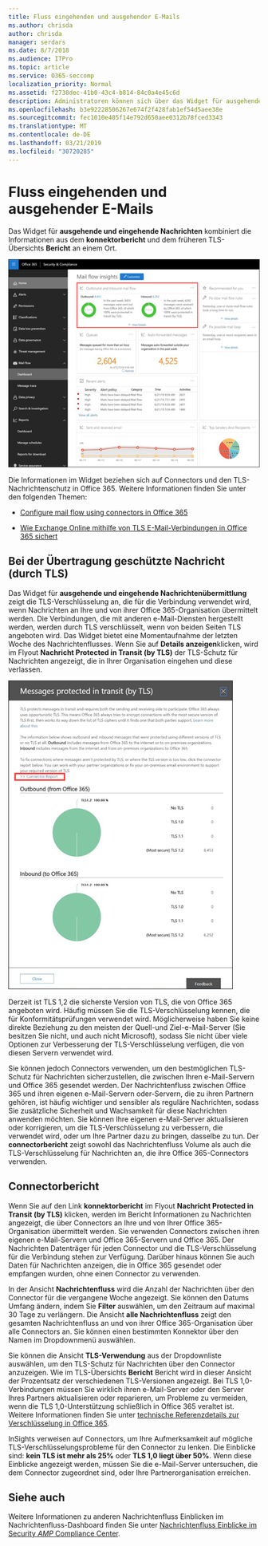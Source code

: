 ```yaml
---
title: Fluss eingehenden und ausgehender E-Mails
ms.author: chrisda
author: chrisda
manager: serdars
ms.date: 8/7/2018
ms.audience: ITPro
ms.topic: article
ms.service: O365-seccomp
localization_priority: Normal
ms.assetid: f2738dec-41b0-43c4-b814-84c0a4e45c6d
description: Administratoren können sich über das Widget für ausgehende und eingehende Nachrichten im Nachrichtenfluss-Dashboard im Office 365 Security & Compliance Center informieren.
ms.openlocfilehash: b3e92228506267e674f2f428fab1ef54d5aee38e
ms.sourcegitcommit: fec1010e405f14e792d650aee0312b78fced3343
ms.translationtype: MT
ms.contentlocale: de-DE
ms.lasthandoff: 03/21/2019
ms.locfileid: "30720285"
---
```

# <a name="outbound-and-inbound-mail-flow"></a>Fluss eingehenden und ausgehender E-Mails

Das Widget für **ausgehende und eingehende Nachrichten** kombiniert die Informationen aus dem **konnektorbericht** und dem früheren TLS-Übersichts **Bericht** an einem Ort.

![Der ausgehende und eingehende e-Mail-Fluss Bericht im Nachrichtenübermittlungs-Dashboard im Office 365 Security & Compliance Center](media/2c591d1c-bad6-4b72-890e-f8fdfd4f447a.png)

Die Informationen im Widget beziehen sich auf Connectors und den TLS-Nachrichtenschutz in Office 365. Weitere Informationen finden Sie unter den folgenden Themen:

- [Configure mail flow using connectors in Office 365](https://technet.microsoft.com/library/ms.exch.eac.connectorselection.aspx)

- [Wie Exchange Online mithilfe von TLS E-Mail-Verbindungen in Office 365 sichert](https://support.office.com/article/4CDE0CDA-3430-4DC0-B489-F2C0736C929F)

## <a name="message-protected-in-transit-by-tls"></a>Bei der Übertragung geschützte Nachricht (durch TLS)

Das Widget für **ausgehende und eingehende Nachrichtenübermittlung** zeigt die TLS-Verschlüsselung an, die für die Verbindung verwendet wird, wenn Nachrichten an Ihre und von ihrer Office 365-Organisation übermittelt werden. Die Verbindungen, die mit anderen e-Mail-Diensten hergestellt werden, werden durch TLS verschlüsselt, wenn von beiden Seiten TLS angeboten wird. Das Widget bietet eine Momentaufnahme der letzten Woche des Nachrichtenflusses. Wenn Sie auf **Details anzeigen**klicken, wird im Flyout **Nachricht Protected in Transit (by TLS)** der TLS-Schutz für Nachrichten angezeigt, die in Ihrer Organisation eingehen und diese verlassen.

![Das im Transit-Flyout (durch TLS) geschützte Nachrichten im Office 365 Security & Compliance Center](media/825aa74c-413d-4141-8e3c-dfe68ae78eed.png)

Derzeit ist TLS 1,2 die sicherste Version von TLS, die von Office 365 angeboten wird. Häufig müssen Sie die TLS-Verschlüsselung kennen, die für Konformitätsprüfungen verwendet wird. Möglicherweise haben Sie keine direkte Beziehung zu den meisten der Quell-und Ziel-e-Mail-Server (Sie besitzen Sie nicht, und auch nicht Microsoft), sodass Sie nicht über viele Optionen zur Verbesserung der TLS-Verschlüsselung verfügen, die von diesen Servern verwendet wird.

Sie können jedoch Connectors [](https://technet.microsoft.com/library/ms.exch.eac.connectorselection.aspx) verwenden, um den bestmöglichen TLS-Schutz für Nachrichten sicherzustellen, die zwischen Ihren e-Mail-Servern und Office 365 gesendet werden. Der Nachrichtenfluss zwischen Office 365 und ihren eigenen e-Mail-Servern oder-Servern, die zu ihren Partnern gehören, ist häufig wichtiger und sensibler als reguläre Nachrichten, sodass Sie zusätzliche Sicherheit und Wachsamkeit für diese Nachrichten anwenden möchten. Sie können Ihre eigenen e-Mail-Server aktualisieren oder korrigieren, um die TLS-Verschlüsselung zu verbessern, die verwendet wird, oder um Ihre Partner dazu zu bringen, dasselbe zu tun. Der **connectorbericht** zeigt sowohl das Nachrichtenfluss Volume als auch die TLS-Verschlüsselung für Nachrichten an, die ihre Office 365-Connectors verwenden.

## <a name="connector-report"></a>Connectorbericht

Wenn Sie auf den Link **konnektorbericht** im Flyout **Nachricht Protected in Transit (by TLS)** klicken, werden im Bericht Informationen zu Nachrichten angezeigt, die über Connectors an Ihre und von Ihrer Office 365-Organisation übermittelt werden. Sie verwenden Connectors zwischen ihren eigenen e-Mail-Servern und Office 365-Servern und Office 365. Der Nachrichten Datenträger für jeden Connector und die TLS-Verschlüsselung für die Verbindung stehen zur Verfügung. Darüber hinaus können Sie auch Daten für Nachrichten anzeigen, die in Office 365 gesendet oder empfangen wurden, ohne einen Connector zu verwenden.

In der Ansicht **Nachrichtenfluss** wird die Anzahl der Nachrichten über den Connector für die vergangene Woche angezeigt. Sie können den Datums Umfang ändern, indem Sie **Filter** auswählen, um den Zeitraum auf maximal 30 Tage zu verlängern. Die Ansicht **alle Nachrichtenfluss** zeigt den gesamten Nachrichtenfluss an und von ihrer Office 365-Organisation über alle Connectors an. Sie können einen bestimmten Konnektor über den Namen im Dropdownmenü auswählen.

Sie können die Ansicht **TLS-Verwendung** aus der Dropdownliste auswählen, um den TLS-Schutz für Nachrichten über den Connector anzuzeigen. Wie im TLS-Übersichts **Bericht** Bericht wird in dieser Ansicht der Prozentsatz der verschiedenen TLS-Versionen angezeigt. Bei TLS 1,0-Verbindungen müssen Sie wirklich ihren e-Mail-Server oder den Server Ihres Partners aktualisieren oder reparieren, um Probleme zu vermeiden, wenn die TLS 1,0-Unterstützung schließlich in Office 365 veraltet ist. Weitere Informationen finden Sie unter [technische Referenzdetails zur Verschlüsselung in Office 365](https://support.office.com/article/862cbe93-4268-4ef9-ba79-277545ecf221).

InSights verweisen auf Connectors, um Ihre Aufmerksamkeit auf mögliche TLS-Verschlüsselungsprobleme für den Connector zu lenken. Die Einblicke sind: **kein TLS ist mehr als 25%** oder **TLS 1,0 liegt über 50%**. Wenn diese Einblicke angezeigt werden, müssen Sie die e-Mail-Server untersuchen, die dem Connector zugeordnet sind, oder Ihre Partnerorganisation erreichen.

## <a name="see-also"></a>Siehe auch

Weitere Informationen zu anderen Nachrichtenfluss Einblicken im Nachrichtenfluss-Dashboard finden Sie unter [Nachrichtenfluss Einblicke im Security _AMP_ Compliance Center](mail-flow-insights.md).
